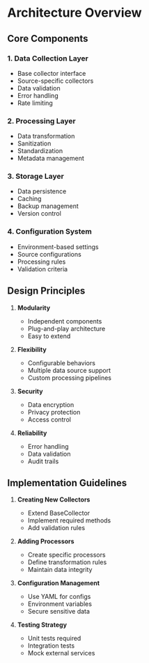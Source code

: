 # Architecture Overview

## Core Components

### 1. Data Collection Layer
- Base collector interface
- Source-specific collectors
- Data validation
- Error handling
- Rate limiting

### 2. Processing Layer
- Data transformation
- Sanitization
- Standardization
- Metadata management

### 3. Storage Layer
- Data persistence
- Caching
- Backup management
- Version control

### 4. Configuration System
- Environment-based settings
- Source configurations
- Processing rules
- Validation criteria

## Design Principles

1. **Modularity**
   - Independent components
   - Plug-and-play architecture
   - Easy to extend

2. **Flexibility**
   - Configurable behaviors
   - Multiple data source support
   - Custom processing pipelines

3. **Security**
   - Data encryption
   - Privacy protection
   - Access control

4. **Reliability**
   - Error handling
   - Data validation
   - Audit trails

## Implementation Guidelines

1. **Creating New Collectors**
   - Extend BaseCollector
   - Implement required methods
   - Add validation rules

2. **Adding Processors**
   - Create specific processors
   - Define transformation rules
   - Maintain data integrity

3. **Configuration Management**
   - Use YAML for configs
   - Environment variables
   - Secure sensitive data

4. **Testing Strategy**
   - Unit tests required
   - Integration tests
   - Mock external services 